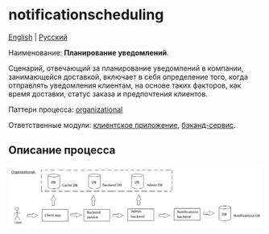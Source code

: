# notificationscheduling

[English](notificationscheduling.md) | [Русский](notificationscheduling.ru.md)

Наименование: **Планирование уведомлений**.

Сценарий, отвечающий за планирование уведомлений в компании, занимающейся доставкой, включает в себя определение того, когда отправлять уведомления клиентам, на основе таких факторов, как время доставки, статус заказа и предпочтения клиентов.

Паттерн процесса: [organizational](../../processpatterns/organizational.ru.md)

Ответственные модули: [клиентское приложение](../../frontend/managerclient.md), [бэкэнд-сервис](../../backend/managerbackend.md).

## Описание процесса

![organizational_overall](../../img/organizational_overall.png)
